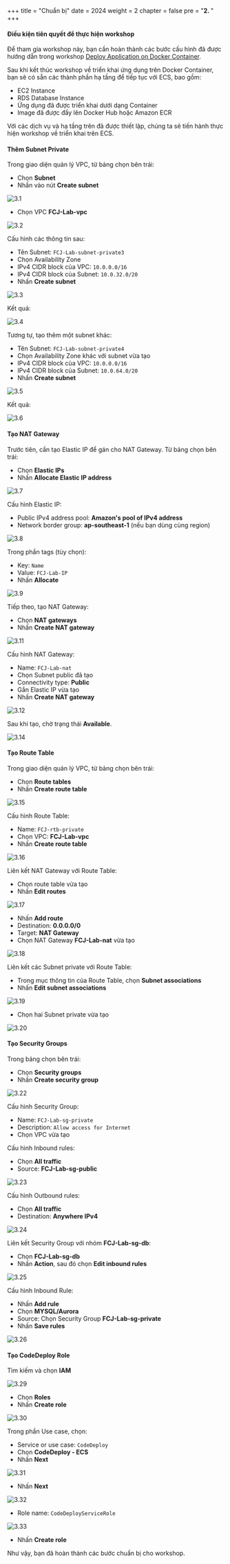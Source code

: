 +++
title = "Chuẩn bị"
date = 2024
weight = 2
chapter = false
pre = "<b>2. </b>"
+++

#### Điều kiện tiên quyết để thực hiện workshop

Để tham gia workshop này, bạn cần hoàn thành các bước cấu hình đã được hướng dẫn trong workshop [Deploy Application on Docker Container](https://fcj-dntu.github.io/000015-deploy-app-docker).

Sau khi kết thúc workshop về triển khai ứng dụng trên Docker Container, bạn sẽ có sẵn các thành phần hạ tầng để tiếp tục với ECS, bao gồm:

- EC2 Instance
- RDS Database Instance
- Ứng dụng đã được triển khai dưới dạng Container
- Image đã được đẩy lên Docker Hub hoặc Amazon ECR

Với các dịch vụ và hạ tầng trên đã được thiết lập, chúng ta sẽ tiến hành thực hiện workshop về triển khai trên ECS.

#### Thêm Subnet Private

Trong giao diện quản lý VPC, từ bảng chọn bên trái:

- Chọn **Subnet**
- Nhấn vào nút **Create subnet**

![3.1](/images/2-preparation/3.1.png)

- Chọn VPC **FCJ-Lab-vpc**

![3.2](/images/2-preparation/3.2.png)

Cấu hình các thông tin sau:

- Tên Subnet: `FCJ-Lab-subnet-private3`
- Chọn Availability Zone
- IPv4 CIDR block của VPC: `10.0.0.0/16`
- IPv4 CIDR block của Subnet: `10.0.32.0/20`
- Nhấn **Create subnet**

![3.3](/images/2-preparation/3.3.png)

Kết quả:

![3.4](/images/2-preparation/3.4.png)

Tương tự, tạo thêm một subnet khác:

- Tên Subnet: `FCJ-Lab-subnet-private4`
- Chọn Availability Zone khác với subnet vừa tạo
- IPv4 CIDR block của VPC: `10.0.0.0/16`
- IPv4 CIDR block của Subnet: `10.0.64.0/20`
- Nhấn **Create subnet**

![3.5](/images/2-preparation/3.5.png)

Kết quả:

![3.6](/images/2-preparation/3.6.png)

#### Tạo NAT Gateway

Trước tiên, cần tạo Elastic IP để gán cho NAT Gateway. Từ bảng chọn bên trái:

- Chọn **Elastic IPs**
- Nhấn **Allocate Elastic IP address**

![3.7](/images/2-preparation/3.7.png)

Cấu hình Elastic IP:

- Public IPv4 address pool: **Amazon's pool of IPv4 address**
- Network border group: **ap-southeast-1** (nếu bạn dùng cùng region)

![3.8](/images/2-preparation/3.8.png)

Trong phần tags (tùy chọn):

- Key: `Name`
- Value: `FCJ-Lab-IP`
- Nhấn **Allocate**

![3.9](/images/2-preparation/3.9.png)

Tiếp theo, tạo NAT Gateway:

- Chọn **NAT gateways**
- Nhấn **Create NAT gateway**

![3.11](/images/2-preparation/3.11.png)

Cấu hình NAT Gateway:

- Name: `FCJ-Lab-nat`
- Chọn Subnet public đã tạo
- Connectivity type: **Public**
- Gắn Elastic IP vừa tạo
- Nhấn **Create NAT gateway**

![3.12](/images/2-preparation/3.12.png)

Sau khi tạo, chờ trạng thái **Available**.

![3.14](/images/2-preparation/3.14.png)

#### Tạo Route Table

Trong giao diện quản lý VPC, từ bảng chọn bên trái:

- Chọn **Route tables**
- Nhấn **Create route table**

![3.15](/images/2-preparation/3.15.png)

Cấu hình Route Table:

- Name: `FCJ-rtb-private`
- Chọn VPC: **FCJ-Lab-vpc**
- Nhấn **Create route table**

![3.16](/images/2-preparation/3.16.png)

Liên kết NAT Gateway với Route Table:

- Chọn route table vừa tạo
- Nhấn **Edit routes**

![3.17](/images/2-preparation/3.17.png)

- Nhấn **Add route**
- Destination: **0.0.0.0/0**
- Target: **NAT Gateway**
- Chọn NAT Gateway **FCJ-Lab-nat** vừa tạo

![3.18](/images/2-preparation/3.18.png)

Liên kết các Subnet private với Route Table:

- Trong mục thông tin của Route Table, chọn **Subnet associations**
- Nhấn **Edit subnet associations**

![3.19](/images/2-preparation/3.19.png)

- Chọn hai Subnet private vừa tạo

![3.20](/images/2-preparation/3.20.png)

#### Tạo Security Groups

Trong bảng chọn bên trái:

- Chọn **Security groups**
- Nhấn **Create security group**

![3.22](/images/2-preparation/3.22.png)

Cấu hình Security Group:

- Name: `FCJ-Lab-sg-private`
- Description: `Allow access for Internet`
- Chọn VPC vừa tạo

Cấu hình Inbound rules:

- Chọn **All traffic**
- Source: **FCJ-Lab-sg-public**

![3.23](/images/2-preparation/3.23.png)

Cấu hình Outbound rules:

- Chọn **All traffic**
- Destination: **Anywhere IPv4**

![3.24](/images/2-preparation/3.24.png)

Liên kết Security Group với nhóm **FCJ-Lab-sg-db**:

- Chọn **FCJ-Lab-sg-db**
- Nhấn **Action**, sau đó chọn **Edit inbound rules**

![3.25](/images/2-preparation/3.25.png)

Cấu hình Inbound Rule:

- Nhấn **Add rule**
- Chọn **MYSQL/Aurora**
- Source: Chọn Security Group **FCJ-Lab-sg-private**
- Nhấn **Save rules**

![3.26](/images/2-preparation/3.26.png)

#### Tạo CodeDeploy Role

Tìm kiếm và chọn **IAM**

![3.29](/images/2-preparation/3.29.png)

- Chọn **Roles**
- Nhấn **Create role**

![3.30](/images/2-preparation/3.30.png)

Trong phần Use case, chọn:

- Service or use case: `CodeDeploy`
- Chọn **CodeDeploy - ECS**
- Nhấn **Next**

![3.31](/images/2-preparation/3.31.png)

- Nhấn **Next**

![3.32](/images/2-preparation/3.32.png)

- Role name: `CodeDeployServiceRole`

![3.33](/images/2-preparation/3.33.png)

- Nhấn **Create role**

Như vậy, bạn đã hoàn thành các bước chuẩn bị cho workshop.
